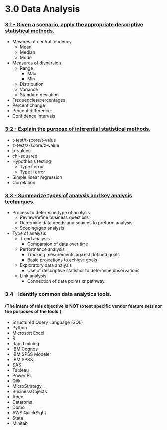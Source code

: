 # 3.0 Data Analysis

### [3.1 - Given a scenario, apply the appropriate descriptive statistical methods.](../Section%203/3.1-descriptive-statistical-methods.ipynb)

* Mesures of central tendency
  * Mean
  * Median
  * Mode
* Measures of dispersion
  * Range
    * Max
    * Min
  * Distribution
  * Variance
  * Standard deviation
* Frequencies/percentages
* Percent change
* Percent difference
* Confidence intervals

### [3.2 - Explain the purpose of inferential statistical methods.](../Section%203/3.2-inferential-statistical-methods.ipynb)

* t-test/t-score/t-value
* z-test/z-score/z-value
* p-values
* chi-squared
* Hypothesis testing
  * Type I error
  * Type II error
* Simple linear regression
* Correlation

### [3.3 - Summarize types of analysis and key analysis techniques.](../Section%203/3.3-typesandanalysis-key-techniques.ipynb)

* Process to determine type of analysis
  * Review/refine business questions
  * Determine data needs and sources to preform analysis
  * Scoping/gap analysis
* Type of analysis
  * Trend analysis
    * Comparsion of data over time
  * Performance analysis
    * Tracking mesurements against defined goals
    * Basic projections to achieve goals
  * Exploratory data analysis
    * Use of descriptive statistics to determine observations
  * Link analysis
    * Connection of data points or pathway

### 3.4 - Identify common data analytics tools.

#### (The intent of this objective is NOT to test specific vendor feature sets nor the purposes of the tools.)

* Structured Query Language (SQL)
* Python
* Microsoft Excel
* R
* Rapid mining
* IBM Cognos
* IBM SPSS Modeler
* IBM SPSS
* SAS
* Tableau
* Power BI
* Qlik
* MicroStrategy
* BusinessObjects
* Apex
* Dataroma
* Domo
* AWS QuickSight
* Stata
* Minitab


